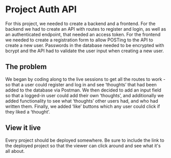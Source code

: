 # Project Auth API

For this project, we needed to create a backend and a frontend. For the backend we had to create an API with routes to register and login, as well as an authenticated endpoint, that needed an access token. For the frontend we needed to create a registration form to allow POSTing to the API to create a new user. Passwords in the database needed to be encrypted with bcrypt and the API had to validate the user input when creating a new user. 

## The problem

We began by coding along to the live sessions to get all the routes to work - so that a user could register and log in and see ‘thoughts’ that had been added to the database via Postman. We then decided to add an input field so that a logged-in user could add their own ‘thoughts’, and additionally we added functionality to see what ‘thoughts’ other users had, and who had written them. Finally, we added ‘like’ buttons which any user could click if they liked a ‘thought’.

## View it live

Every project should be deployed somewhere. Be sure to include the link to the deployed project so that the viewer can click around and see what it's all about.
